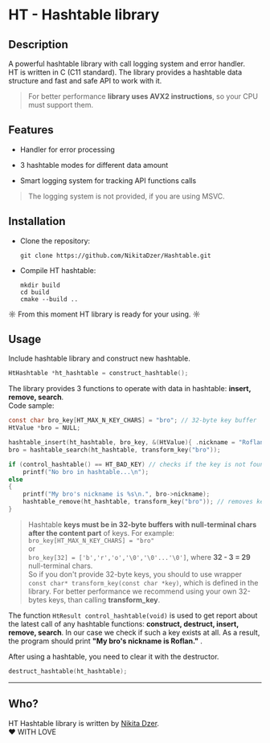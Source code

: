 # HT - Hashtable library
## Description
A powerful hashtable library with call logging system and error handler. <br>
HT is written in C (C11 standard). The library provides a hashtable data structure and fast and safe API to work with it.
> For better performance **library uses AVX2 instructions**, so your CPU must support them. <br> 

## Features
* Handler for error processing

* 3 hashtable modes for different data amount
* Smart logging system for tracking API functions calls
> The logging system is not provided, if you are using MSVC.

## Installation

* Clone the repository:

  `git clone https://github.com/NikitaDzer/Hashtable.git`
* Compile HT hashtable:

  ```shell 
  mkdir build 
  cd build
  cmake --build .. 
  ```

☼ From this moment HT library is ready for your using. ☼


## Usage
Include hashtable library and construct new hashtable.

```c 
HtHashtable *ht_hashtable = construct_hashtable();
```
The library provides 3 functions to operate with data in hashtable: **insert, remove, search**. <br>
Code sample:

```c
const char bro_key[HT_MAX_N_KEY_CHARS] = "bro"; // 32-byte key buffer
HtValue *bro = NULL;

hashtable_insert(ht_hashtable, bro_key, &(HtValue){ .nickname = "Roflan" }); // inserts value with associated key to the hashtable
bro = hashtable_search(ht_hashtable, transform_key("bro"));                  // searches value with passed key

if (control_hashtable() == HT_BAD_KEY) // checks if the key is not found
    printf("No bro in hashtable...\n");
else
{
    printf("My bro's nickname is %s\n.", bro->nickname);
    hashtable_remove(ht_hashtable, transform_key("bro")); // removes key "bro" from the hashtable
}
```
> Hashtable **keys must be in 32-byte buffers with null-terminal chars after the content part** of keys. For example: <br>
> ```bro_key[HT_MAX_N_KEY_CHARS] = "bro"``` <br>
or <br>
```bro_key[32] = ['b','r','o','\0','\0'...'\0']```, where **32 - 3 = 29** null-terminal chars. <br> 
So if you don't provide 32-byte keys, you should to use wrapper ```const char* transform_key(const char *key)```, which is defined in the library.
For better performance we recommend using your own 32-bytes keys, than calling **transform_key**.

The function ```HtResult control_hashtable(void)``` is used to get report about the latest call of any hashtable functions: **construct, destruct, insert, remove, search**. 
In our case we check if such a key exists at all. As a result, the program should print **"My bro's nickname is Roflan."** .

After using a hashtable, you need to clear it with the destructor.

```c
destruct_hashtable(ht_hashtable);
```

***
## Who? 
HT Hashtable library is written by [Nikita Dzer](https://vk.com/id188977770). <br>
♥ WITH LOVE
